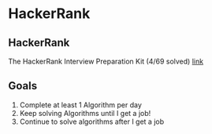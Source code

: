 # HackerRank

## HackerRank
The HackerRank Interview Preparation Kit (4/69 solved)
[link](https://www.hackerrank.com/interview/interview-preparation-kit)

## Goals
1.  Complete at least 1 Algorithm per day
1.  Keep solving Algorithms until I get a job!
1.  Continue to solve algorithms after I get a job

